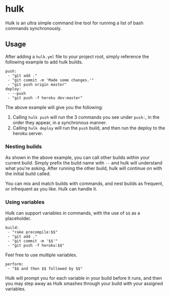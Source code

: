 hulk
====

Hulk is an ultra simple command line tool for running a list of bash commands synchronously.


## Usage

After adding a `hulk.yml` file to your project root, simply reference the following example to add hulk builds.

```YML
push:
 - "git add ."
 - "git commit -m 'Made some changes.'"
 - "git push origin master"
deploy:
 - --push
 - "git push -f heroku dev:master"
```

The above example will give you the following: 
 1. Calling `hulk push` will run the 3 commands you see under `push:`, in the order they appear, in a synchronous manner.
 2. Calling `hulk deploy` will run the `push` build, and then run the deploy to the heroku server. 

### Nesting builds

As shown in the above example, you can call other builds within your current build. Simply prefix the build name with `--` and hulk will understand what you're asking. After running the other build, hulk will continue on with the initial build called.

You can mix and match builds with commands, and nest builds as frequent, or infrequent as you like. Hulk can handle it.

### Using variables

Hulk can support variables in commands, with the use of `$$` as a placeholder.

```YML
build:
 - "rake precompile:$$"
 - "git add ."
 - "git commit -m '$$'"
 - "git push -f heroku:$$"
```

Feel free to use multiple variables.

```YML
perform:
 - "$$ and then $$ followed by $$"
```

Hulk will prompt you for each variable in your build before it runs, and then you may step away as Hulk smashes through your build with your assigned variables.